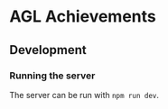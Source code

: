 # AGL Achievements

## Development

### Running the server

The server can be run with `npm run dev`.
